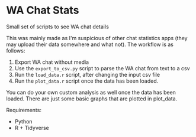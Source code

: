 # WA Chat Stats
Small set of scripts to see WA chat details 

This was mainly made as I'm suspicious of other chat statistics apps (they may
upload their data somewhere and what not). The workflow is as follows:
1. Export WA chat without media
2. Use the `export_to_csv.py` script to parse the WA chat from text to a csv
3. Run the `load_data.r` script, after changing the input csv file
4. Run the `plot_data.r` script once the data has been loaded.

You can do your own custom analysis as well once the data has been loaded. There
are just some basic graphs that are plotted in plot\_data.

Requirements:
- Python
- R + Tidyverse


